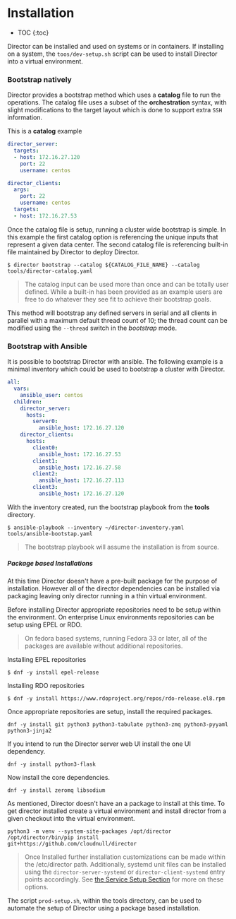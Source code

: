 # Installation

* TOC
{:toc}

Director can be installed and used on systems or in containers. If installing
on a system, the `toos/dev-setup.sh` script can be used to install Director
into a virtual environment.

### Bootstrap natively

Director provides a bootstrap method which uses a **catalog** file to run the
operations. The catalog file uses a subset of the **orchestration** syntax,
with slight modifications to the target layout which is done to support extra
`SSH` information.

This is a **catalog** example

``` yaml
director_server:
  targets:
  - host: 172.16.27.120
    port: 22
    username: centos

director_clients:
  args:
    port: 22
    username: centos
  targets:
  - host: 172.16.27.53
```

Once the catalog file is setup, running a cluster wide bootstrap is simple.
In this example the first catalog option is referencing the unique inputs
that represent a given data center. The second catalog file is referencing
built-in file maintained by Director to deploy Director.

``` shell
$ director bootstrap --catalog ${CATALOG_FILE_NAME} --catalog tools/director-catalog.yaml
```

> The catalog input can be used more than once and can be totally user
  defined. While a built-in has been provided as an example users are
  free to do whatever they see fit to achieve their bootstrap goals.

This method will bootstrap any defined servers in serial and all clients in
parallel with a maximum default thread count of 10; the thread count can be
modified using the `--thread` switch in the *bootstrap* mode.

### Bootstrap with Ansible

It is possible to bootstrap Director with ansible. The following example is
a minimal inventory which could be used to bootstrap a cluster with Director.

``` yaml
all:
  vars:
    ansible_user: centos
  children:
    director_server:
      hosts:
        server0:
          ansible_host: 172.16.27.120
    director_clients:
      hosts:
        client0:
          ansible_host: 172.16.27.53
        client1:
          ansible_host: 172.16.27.58
        client2:
          ansible_host: 172.16.27.113
        client3:
          ansible_host: 172.16.27.120
```

With the inventory created, run the bootstrap playbook from the **tools** directory.

``` shell
$ ansible-playbook --inventory ~/director-inventory.yaml tools/ansible-bootstap.yaml
```

> The bootstrap playbook will assume the installation is from source.

##### Package based Installations

At this time Director doesn't have a pre-built package for the purpose of
installation. However all of the director dependencies can be installed
via packaging leaving only director running in a thin virtual environment.

Before installing Director appropriate repositories need to be setup within the
environment. On enterprise Linux environments repositories can be setup using
EPEL or RDO.

> On fedora based systems, running Fedora 33 or later, all of the packages are
  available without additional repositories.

Installing EPEL repositories

``` shell
$ dnf -y install epel-release
```

Installing RDO repositories

``` shell
$ dnf -y install https://www.rdoproject.org/repos/rdo-release.el8.rpm
```

Once appropriate repositories are setup, install the required packages.

``` shell
dnf -y install git python3 python3-tabulate python3-zmq python3-pyyaml python3-jinja2
```

If you intend to run the Director server web UI install the one UI dependency.

``` shell
dnf -y install python3-flask
```

Now install the core dependencies.

``` shell
dnf -y install zeromq libsodium
```

As mentioned, Director doesn't have an a package to install at this time. To
get director installed create a virtual environment and install director from a
given checkout into the virtual environment.

``` shell
python3 -m venv --system-site-packages /opt/director
/opt/director/bin/pip install git+https://github.com/cloudnull/director
```

> Once Installed further installation customizations can be made within the
  /etc/director path. Additionally, systemd unit files can be installed using
  the `director-server-systemd` or `director-client-systemd` entry points
  accordingly. See [the Service Setup Section](service-setup.md) for more on these
  options.

The script `prod-setup.sh`, within the tools directory, can be used to automate
the setup of Director using a package based installation.
